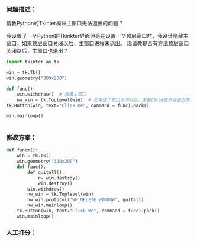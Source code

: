 ### 问题描述：
<p>请教Python的Tkinter模块主窗口无法退出的问题？</p>
我设置了一个Python的Tkinkter界面但是在设置一个顶层窗口时，我设计隐藏主窗口，如果顶层窗口关闭以后，主窗口进程未退出。
现请教是否有方法顶层窗口关闭以后，主窗口也退出？

```python
import tkinter as tk

win = tk.Tk()
win.geometry("300x200")

def func():
    win.withdraw()  # 隐藏主窗口
    nw_win = tk.Toplevel(win)  # 如果这个窗口关闭以后，主窗口win是不会退出的，会一直挂在系统进程当中，现需要如何关闭顶窗后也关闭主窗
tk.Button(win, text="Click me", command = func).pack()

win.mainloop()
 
```

### 修改方案：


```python
def funcm():
    win = tk.Tk()
    win.geometry("300x200")
    def func():
        def quitall():
            nw_win.destroy()
            win.destroy()
        win.withdraw()
        nw_win = tk.Toplevel(win)
        nw_win.protocol('WM_DELETE_WINDOW', quitall)
        nw_win.mainloop()
    tk.Button(win, text="Click me", command = func).pack()
    win.mainloop()

```

### 人工打分：

